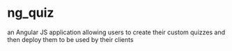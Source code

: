 # ng_quiz
an Angular JS application allowing users to create their custom quizzes and then deploy them to be used by their clients
